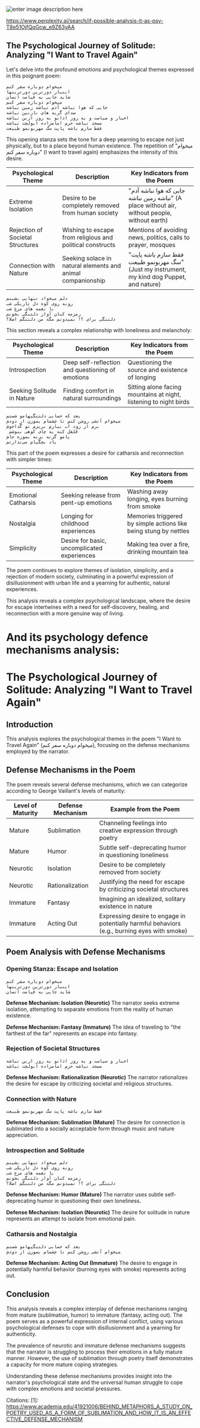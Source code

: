 ![enter image description here](https://i.sstatic.net/kECm4KUb.jpg)

https://www.perplexity.ai/search/if-possible-analysis-it-as-psy-T8e51OjfQqGcw_e9Z63yAA

## The Psychological Journey of Solitude: Analyzing "I Want to Travel Again"

Let's delve into the profound emotions and psychological themes expressed in this poignant poem:

```
میخوام دوباره سفر کنم
اینبار دورترین دورترینها
شاید جایی به قیامت انسان
میخوام دوباره سفر کنم
جایی که هوا نباشه آدم نباشه زمین نباشه
صدای گریه های نازنین نباشه
اخبار و سیاست و یه روز اذانو یه روز ازین نباشه
مسجد نباشه حرم امامزاده ابولچت نباشه
فقط سازم باشه پاپت سگ مهربونمو طبیعت
```

This opening stanza sets the tone for a deep yearning to escape not just physically, but to a place beyond human existence. The repetition of "میخوام دوباره سفر کنم" (I want to travel again) emphasizes the intensity of this desire.

| Psychological Theme | Description | Key Indicators from the Poem |
|---------------------|-------------|------------------------------|
| Extreme Isolation | Desire to be completely removed from human society | "جایی که هوا نباشه آدم نباشه زمین نباشه" (A place without air, without people, without earth) |
| Rejection of Societal Structures | Wishing to escape from religious and political constructs | Mentions of avoiding news, politics, calls to prayer, mosques |
| Connection with Nature | Seeking solace in natural elements and animal companionship | "فقط سازم باشه پاپت سگ مهربونمو طبیعت" (Just my instrument, my kind dog Puppet, and nature) |

```
دلم میخواد تنهایی بشینم
روبه روی کوه دل تاریکی شب 
با نغمه های مرغ شب 
زمزمه کنان آواز دلتنگی بخونم
دلتنگی برای ؟! نمیدونم مگه من دلتنگم اصلا؟
```

This section reveals a complex relationship with loneliness and melancholy:

| Psychological Theme | Description | Key Indicators from the Poem |
|---------------------|-------------|------------------------------|
| Introspection | Deep self-reflection and questioning of emotions | Questioning the source and existence of longing |
| Seeking Solitude in Nature | Finding comfort in natural surroundings | Sitting alone facing mountains at night, listening to night birds |

```
بعد که حسابی دلتنگیهامو شستم
میخوام آتشی روشن کنم تا چشمام بسوزن از دودش
برم از رود آب بیارم بریزم تو گداجوش
 قلقل کنه یه چای کوهی بنوشم
پامو گزنه بزنه بسوزه جاش
یاد بچگیام می‌ندازتم
```

This part of the poem expresses a desire for catharsis and reconnection with simpler times:

| Psychological Theme | Description | Key Indicators from the Poem |
|---------------------|-------------|------------------------------|
| Emotional Catharsis | Seeking release from pent-up emotions | Washing away longing, eyes burning from smoke |
| Nostalgia | Longing for childhood experiences | Memories triggered by simple actions like being stung by nettles |
| Simplicity | Desire for basic, uncomplicated experiences | Making tea over a fire, drinking mountain tea |

The poem continues to explore themes of isolation, simplicity, and a rejection of modern society, culminating in a powerful expression of disillusionment with urban life and a yearning for authentic, natural experiences.

This analysis reveals a complex psychological landscape, where the desire for escape intertwines with a need for self-discovery, healing, and reconnection with a more genuine way of living.

# And its psychology defence mechanisms analysis:


# The Psychological Journey of Solitude: Analyzing "I Want to Travel Again"

## Introduction

This analysis explores the psychological themes in the poem "I Want to Travel Again" (میخوام دوباره سفر کنم), focusing on the defense mechanisms employed by the narrator.

## Defense Mechanisms in the Poem

The poem reveals several defense mechanisms, which we can categorize according to George Vaillant's levels of maturity:

| Level of Maturity | Defense Mechanism | Example from the Poem |
|-------------------|--------------------|-----------------------|
| Mature | Sublimation | Channeling feelings into creative expression through poetry |
| Mature | Humor | Subtle self-deprecating humor in questioning loneliness |
| Neurotic | Isolation | Desire to be completely removed from society |
| Neurotic | Rationalization | Justifying the need for escape by criticizing societal structures |
| Immature | Fantasy | Imagining an idealized, solitary existence in nature |
| Immature | Acting Out | Expressing desire to engage in potentially harmful behaviors (e.g., burning eyes with smoke) |

## Poem Analysis with Defense Mechanisms

### Opening Stanza: Escape and Isolation

```
میخوام دوباره سفر کنم
اینبار دورترین دورترینها
شاید جایی به قیامت انسان
```

**Defense Mechanism: Isolation (Neurotic)**
The narrator seeks extreme isolation, attempting to separate emotions from the reality of human existence.

**Defense Mechanism: Fantasy (Immature)**
The idea of traveling to "the farthest of the far" represents an escape into fantasy.

### Rejection of Societal Structures

```
اخبار و سیاست و یه روز اذانو یه روز ازین نباشه
مسجد نباشه حرم امامزاده ابولچت نباشه
```

**Defense Mechanism: Rationalization (Neurotic)**
The narrator rationalizes the desire for escape by criticizing societal and religious structures.

### Connection with Nature

```
فقط سازم باشه پاپت سگ مهربونمو طبیعت
```

**Defense Mechanism: Sublimation (Mature)**
The desire for connection is sublimated into a socially acceptable form through music and nature appreciation.

### Introspection and Solitude

```
دلم میخواد تنهایی بشینم
روبه روی کوه دل تاریکی شب 
با نغمه های مرغ شب 
زمزمه کنان آواز دلتنگی بخونم
دلتنگی برای ؟! نمیدونم مگه من دلتنگم اصلا؟
```

**Defense Mechanism: Humor (Mature)**
The narrator uses subtle self-deprecating humor in questioning their own loneliness.

**Defense Mechanism: Isolation (Neurotic)**
The desire for solitude in nature represents an attempt to isolate from emotional pain.

### Catharsis and Nostalgia

```
بعد که حسابی دلتنگیهامو شستم
میخوام آتشی روشن کنم تا چشمام بسوزن از دودش
```

**Defense Mechanism: Acting Out (Immature)**
The desire to engage in potentially harmful behavior (burning eyes with smoke) represents acting out.

## Conclusion

This analysis reveals a complex interplay of defense mechanisms ranging from mature (sublimation, humor) to immature (fantasy, acting out). The poem serves as a powerful expression of internal conflict, using various psychological defenses to cope with disillusionment and a yearning for authenticity.

The prevalence of neurotic and immature defense mechanisms suggests that the narrator is struggling to process their emotions in a fully mature manner. However, the use of sublimation through poetry itself demonstrates a capacity for more mature coping strategies.

Understanding these defense mechanisms provides insight into the narrator's psychological state and the universal human struggle to cope with complex emotions and societal pressures.

Citations:
 [1]: https://www.academia.edu/41921006/BEHIND_METAPHORS_A_STUDY_ON_POETRY_USED_AS_A_FORM_OF_SUBLIMATION_AND_HOW_IT_IS_AN_EFFECTIVE_DEFENSE_MECHANISM
 
 [2]: https://www.psychologytoday.com/intl/blog/fulfillment-any-age/201110/the-essential-guide-defense-mechanisms
 
 [3]: https://achology.com/psychology/the-impact-of-freuds-defense-mechanisms-on-behavior/
 
 [4]: https://www.poetrysoup.com/poems/defense_mechanism
 
 [5]: https://study.com/academy/lesson/freudian-defense-mechanisms.html


